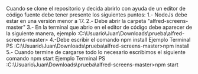 Cuando se clone el repositorio y decida abrirlo con ayuda de un editor de código fuente debe tener presente los siguientes puntos:
1.- NodeJs debe estar en una versión menor a 17.
2.- Debe abrir la carpeta "alfred-screens-master" 
3.- En la terminal que abrio en el editor de código debe aparecer de la siguiente manera, ejemplo :C:\Usuario\Juan\Downloads\prueba\alfred-screens-master>
4.-Debe escribir el comando npm install
Ejemplo Terminal
PS :C:\Usuario\Juan\Downloads\prueba\alfred-screens-master>npm install
5.- Cuando termine de cargarse todo lo necesario escribimos el siguiente comando npm start
Ejemplo Terminal
PS :C:\Usuario\Juan\Downloads\prueba\alfred-screens-master>npm start

